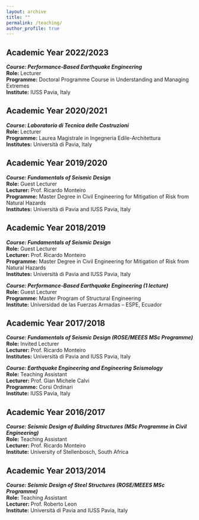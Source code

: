 ```yaml
---
layout: archive
title: ""
permalink: /teaching/
author_profile: true
---
```


## Academic Year 2022/2023
***Course:	Performance-Based Earthquake Engineering***\
**Role:**	Lecturer\
**Programme:** Doctoral Programme Course in Understanding and Managing Extremes\
**Institute:** IUSS Pavia, Italy


## Academic Year 2020/2021
***Course:	Laboratorio di Tecnica delle Costruzioni***\
**Role:**	Lecturer\
**Programme:** Laurea Magistrale in Ingegneria Edile-Architettura\
**Institutes:** Università di Pavia, Italy


## Academic Year 2019/2020
***Course:	Fundamentals of Seismic Design***\
**Role:**	Guest Lecturer\
**Lecturer:**	Prof. Ricardo Monteiro\
**Programme:** Master Degree in Civil Engineering for Mitigation of Risk from Natural Hazards\
**Institutes:**	Università di Pavia and IUSS Pavia, Italy


## Academic Year 2018/2019
***Course:	Fundamentals of Seismic Design***\
**Role:**	Guest Lecturer\
**Lecturer:**	Prof. Ricardo Monteiro\
**Programme:** Master Degree in Civil Engineering for Mitigation of Risk from Natural Hazards\
**Institutes:**	Università di Pavia and IUSS Pavia, Italy

***Course:	Performance-Based Earthquake Engineering (1 lecture)***\
**Role:**	Guest Lecturer\
**Programme:** Master Program of Structural Engineering\
**Institute:** Universidad de las Fuerzas Armadas – ESPE, Ecuador


## Academic Year 2017/2018
***Course:	Fundamentals of Seismic Design (ROSE/MEEES MSc Programme)***\
**Role:**	Invited Lecturer\
**Lecturer:**	Prof. Ricardo Monteiro\
**Institutes:**	Università di Pavia and IUSS Pavia, Italy

***Course:	Earthquake Engineering and Engineering Seismology***\
**Role:**	Teaching Assistant\
**Lecturer:**	Prof. Gian Michele Calvi\
**Programme:** Corsi Ordinari\
**Institute:** IUSS Pavia, Italy


## Academic Year 2016/2017
***Course:	Seismic Design of Building Structures (MSc Programme in Civil Engineering)***\
**Role:**	Teaching Assistant\
**Lecturer:**	Prof. Ricardo Monteiro\
**Institute:**	University of Stellenbosch, South Africa


## Academic Year 2013/2014
***Course:	Seismic Design of Steel Structures (ROSE/MEEES MSc Programme)***\
**Role:**	Teaching Assistant\
**Lecturer:**	Prof. Roberto Leon\
**Institute:** Università di Pavia and IUSS Pavia, Italy
